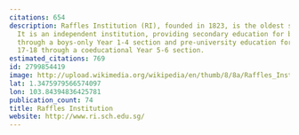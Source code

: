 ```yaml
---
citations: 654
description: Raffles Institution (RI), founded in 1823, is the oldest school in Singapore.
  It is an independent institution, providing secondary education for boys aged 13-16
  through a boys-only Year 1-4 section and pre-university education for students aged
  17-18 through a coeducational Year 5-6 section.
estimated_citations: 769
id: 2799854419
image: http://upload.wikimedia.org/wikipedia/en/thumb/8/8a/Raffles_Institution_Coat_of_Arms.svg/500px-Raffles_Institution_Coat_of_Arms.svg.png
lat: 1.3475979566574097
lon: 103.84394836425781
publication_count: 74
title: Raffles Institution
website: http://www.ri.sch.edu.sg/
---
```

